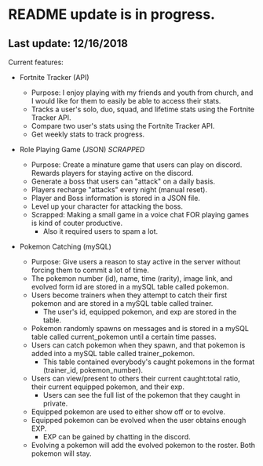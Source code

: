 # README update is in progress.
## Last update: 12/16/2018

Current features:

- Fortnite Tracker (API)
  - Purpose: I enjoy playing with my friends and youth from church, and I would like for them to easily be able to access their stats.
  - Tracks a user's solo, duo, squad, and lifetime stats using the Fortnite Tracker API.
  - Compare two user's stats using the Fortnite Tracker API.
  - Get weekly stats to track progress.

- Role Playing Game (JSON) *SCRAPPED*
  - Purpose: Create a minature game that users can play on discord. Rewards players for staying active on the discord.
  - Generate a boss that users can "attack" on a daily basis.
  - Players recharge "attacks" every night (manual reset).
  - Player and Boss information is stored in a JSON file.
  - Level up your character for attacking the boss.
  - Scrapped: Making a small game in a voice chat FOR playing games is kind of couter productive.
    - Also it required users to spam a lot.

- Pokemon Catching (mySQL)
  - Purpose: Give users a reason to stay active in the server without forcing them to commit a lot of time.
  - The pokemon number (id), name, time (rarity), image link, and evolved form id are stored in a mySQL table called pokemon.
  - Users become trainers when they attempt to catch their first pokemon and are stored in a mySQL table called trainer.
    - The user's id, equipped pokemon, and exp are stored in the table.
  - Pokemon randomly spawns on messages and is stored in a mySQL table called current_pokemon until a certain time passes.
  - Users can catch pokemon when they spawn, and that pokemon is added into a mySQL table called trainer_pokemon.
    - This table contained everybody's caught pokemons in the format (trainer_id, pokemon_number).
  - Users can view/present to others their current caught:total ratio, their current equipped pokemon, and their exp.
    - Users can see the full list of the pokemon that they caught in private.
  - Equipped pokemon are used to either show off or to evolve.
  - Equipped pokemon can be evolved when the user obtains enough EXP.
    - EXP can be gained by chatting in the discord.
  - Evolving a pokemon will add the evolved pokemon to the roster. Both pokemon will stay.
